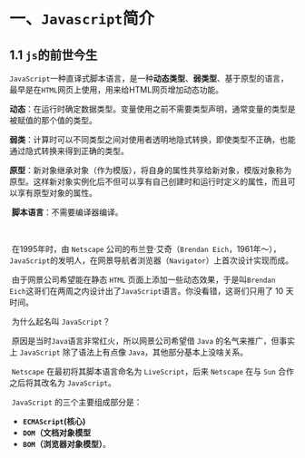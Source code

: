 # 一、`Javascript`简介

## 1.1 `js`的前世今生

​	`JavaScript`一种直译式脚本语言，是一种**动态类型**、**弱类型**、基于原型的语言，最早是在`HTML`网页上使用，用来给HTML网页增加动态功能。


​	**动态**：在运行时确定数据类型。变量使用之前不需要类型声明，通常变量的类型是被赋值的那个值的类型。

​	**弱类**：计算时可以不同类型之间对使用者透明地隐式转换，即使类型不正确，也能通过隐式转换来得到正确的类型。

​	**原型**：新对象继承对象（作为模版），将自身的属性共享给新对象，模版对象称为原型。这样新对象实例化后不但可以享有自己创建时和运行时定义的属性，而且可以享有原型对象的属性。

​	**脚本语言**：不需要编译器编译。

​	

​	在1995年时，由 `Netscape` 公司的布兰登·艾奇（`Brendan Eich`，1961年～），`JavaScript`的发明人，在网景导航者浏览器（`Navigator`）上首次设计实现而成。

​	由于网景公司希望能在静态 `HTML` 页面上添加一些动态效果，于是叫`Brendan Eich`这哥们在两周之内设计出了`JavaScript`语言。你没看错，这哥们只用了 10 天时间。

​	为什么起名叫 `JavaScript`？

​	原因是当时`Java`语言非常红火，所以网景公司希望借 `Java` 的名气来推广，但事实上 `JavaScript` 除了语法上有点像 `Java`，其他部分基本上没啥关系。 

​	`Netscape` 在最初将其脚本语言命名为 `LiveScript`，后来 `Netscape` 在与 `Sun` 合作之后将其改名为 `JavaScript`。



​	`JavaScript` 的三个主要组成部分是：

- **`ECMAScript`(核心)**
- **`DOM`（文档对象模型**
- **`BOM`（浏览器对象模型）**。